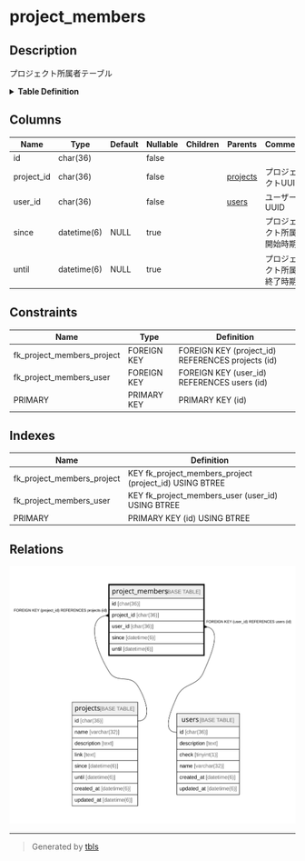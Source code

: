 # project_members

## Description

プロジェクト所属者テーブル

<details>
<summary><strong>Table Definition</strong></summary>

```sql
CREATE TABLE `project_members` (
  `id` char(36) NOT NULL,
  `project_id` char(36) NOT NULL,
  `user_id` char(36) NOT NULL,
  `since` datetime(6) DEFAULT NULL,
  `until` datetime(6) DEFAULT NULL,
  PRIMARY KEY (`id`),
  KEY `fk_project_members_project` (`project_id`),
  KEY `fk_project_members_user` (`user_id`),
  CONSTRAINT `fk_project_members_project` FOREIGN KEY (`project_id`) REFERENCES `projects` (`id`),
  CONSTRAINT `fk_project_members_user` FOREIGN KEY (`user_id`) REFERENCES `users` (`id`)
) ENGINE=InnoDB DEFAULT CHARSET=utf8mb3
```

</details>

## Columns

| Name | Type | Default | Nullable | Children | Parents | Comment |
| ---- | ---- | ------- | -------- | -------- | ------- | ------- |
| id | char(36) |  | false |  |  |  |
| project_id | char(36) |  | false |  | [projects](projects.md) | プロジェクトUUID |
| user_id | char(36) |  | false |  | [users](users.md) | ユーザーUUID |
| since | datetime(6) | NULL | true |  |  | プロジェクト所属開始時期 |
| until | datetime(6) | NULL | true |  |  | プロジェクト所属終了時期 |

## Constraints

| Name | Type | Definition |
| ---- | ---- | ---------- |
| fk_project_members_project | FOREIGN KEY | FOREIGN KEY (project_id) REFERENCES projects (id) |
| fk_project_members_user | FOREIGN KEY | FOREIGN KEY (user_id) REFERENCES users (id) |
| PRIMARY | PRIMARY KEY | PRIMARY KEY (id) |

## Indexes

| Name | Definition |
| ---- | ---------- |
| fk_project_members_project | KEY fk_project_members_project (project_id) USING BTREE |
| fk_project_members_user | KEY fk_project_members_user (user_id) USING BTREE |
| PRIMARY | PRIMARY KEY (id) USING BTREE |

## Relations

![er](project_members.svg)

---

> Generated by [tbls](https://github.com/k1LoW/tbls)
